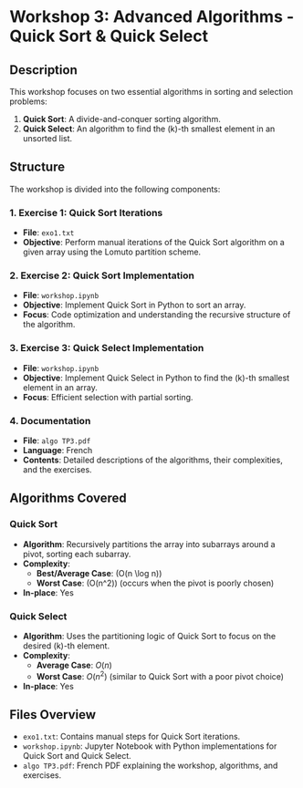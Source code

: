 # Workshop 3: Advanced Algorithms - Quick Sort & Quick Select

## Description
This workshop focuses on two essential algorithms in sorting and selection problems:
1. **Quick Sort**: A divide-and-conquer sorting algorithm.
2. **Quick Select**: An algorithm to find the \(k\)-th smallest element in an unsorted list.

## Structure
The workshop is divided into the following components:

### 1. **Exercise 1: Quick Sort Iterations**  
- **File**: `exo1.txt`  
- **Objective**: Perform manual iterations of the Quick Sort algorithm on a given array using the Lomuto partition scheme.

### 2. **Exercise 2: Quick Sort Implementation**  
- **File**: `workshop.ipynb`  
- **Objective**: Implement Quick Sort in Python to sort an array.  
- **Focus**: Code optimization and understanding the recursive structure of the algorithm.

### 3. **Exercise 3: Quick Select Implementation**  
- **File**: `workshop.ipynb`  
- **Objective**: Implement Quick Select in Python to find the \(k\)-th smallest element in an array.  
- **Focus**: Efficient selection with partial sorting.

### 4. **Documentation**  
- **File**: `algo TP3.pdf`  
- **Language**: French  
- **Contents**: Detailed descriptions of the algorithms, their complexities, and the exercises.

## Algorithms Covered

### Quick Sort
- **Algorithm**: Recursively partitions the array into subarrays around a pivot, sorting each subarray.
- **Complexity**:
  - **Best/Average Case**: \(O(n \log n)\)
  - **Worst Case**: \(O(n^2)\) (occurs when the pivot is poorly chosen)
- **In-place**: Yes

### Quick Select
- **Algorithm**: Uses the partitioning logic of Quick Sort to focus on the desired \(k\)-th element.
- **Complexity**:
  - **Average Case**: $O(n)$
  - **Worst Case**: $O(n^2)$ (similar to Quick Sort with a poor pivot choice)
- **In-place**: Yes

## Files Overview
- `exo1.txt`: Contains manual steps for Quick Sort iterations.
- `workshop.ipynb`: Jupyter Notebook with Python implementations for Quick Sort and Quick Select.
- `algo TP3.pdf`: French PDF explaining the workshop, algorithms, and exercises.